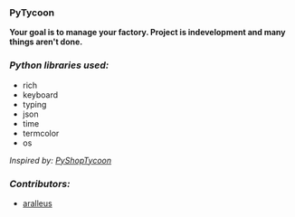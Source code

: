 ### PyTycoon

**Your goal is to manage your factory. Project is indevelopment and many things aren't done.**

### ***Python libraries used:***
  - rich
  - keyboard
  - typing
  - json
  - time
  - termcolor
  - os

*Inspired by: [PyShopTycoon](https://https://github.com/Victor0596647/PyShopTycoon)*

### ***Contributors:***
  - [aralleus](https://github.com/aralleus)
